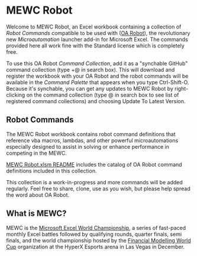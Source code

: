 # MEWC Robot

Welcome to MEWC Robot, an Excel workbook containing a collection of *Robot Commands* compatible to be used with ([OA Robot](https://www.oarobot.com)), the revolutionary new *Microautomation* launcher add-in for Microsoft Excel.  The commands provided here all work fine with the Standard license which is completely free.

To use this OA Robot *Command Collection*, add it as a "synchable GitHub" command collection (type +@ in search box).  This will download and register the workbook with your OA Robot and the robot commands will be available in the *Command Palette* that appears when you type Ctrl-Shift-O.  Because it's synchable, you can get any updates to MEWC Robot by right-clicking on the command collection (type @ in search box to see list of registered command collections) and choosing Update To Latest Version.

## Robot Commands

The MEWC Robot workbook contains robot command definitions that reference vba macros, lambdas, and other powerful microautomations especially designed to assist in solving or enhance performance in competing in the MEWC.

[MEWC Robot.xlsm README]() includes the catalog of OA Robot command definitions included in this collection.

This collection is a work-in-progress and more commands will be added regularly.  Feel free to share, clone, use as you wish, but please help spread the word about OA Robot.

## What is MEWC?
MEWC is the [Microsoft Excel World Championship](https://fmworldcup.com/microsoft-excel-world-championship/), a series of fast-paced monthly Excel battles followed by qualifying rounds, quarter finals, semi finals, and the world championship hosted by the [Financial Modelling World Cup](https://fmworldcup.com/) organization at the HyperX Esports arena in Las Vegas in December.







